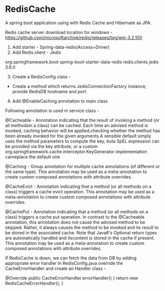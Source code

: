 # RedisCache
A spring boot application using with Redis Cache and Hibernate as JPA.

Redis cache server download location for windows - https://github.com/microsoftarchive/redis/releases/tag/win-3.2.100

1. Add starter - Spring-data-redis(Access+Driver)
2. Add Redis.client - Jedis
<dependency>
	<groupId>org.springframework.boot</groupId>
	<artifactId>spring-boot-starter-data-redis</artifactId>
</dependency>
<dependency>
    <groupId>redis.clients</groupId>
    <artifactId>jedis</artifactId>
    <version>3.6.0</version>
</dependency>

3. Create a RedisConfig class - 
 - Create a method which returns JedisConnectionFactory instance, provide RedisDB hostname and port.
 
4. Add @EnableCaching annotation to main class 

Following annotation is used in service class - 

@Cacheable - Annotation indicating that the result of invoking a method (or all methodsin a class) can be cached. 
Each time an advised method is invoked, caching behavior will be applied,checking whether the method has been already invoked for the given arguments.A sensible default simply uses the method parameters to compute the key, buta SpEL expression can be provided via the key attribute, or a custom org.springframework.cache.interceptor.KeyGenerator implementation canreplace the default one

@Caching - Group annotation for multiple cache annotations (of different or the same type). This annotation may be used as a meta-annotation to create custom composed annotations with attribute overrides.

@CacheEvict - Annotation indicating that a method (or all methods on a class) triggers a cache evict operation. 
This annotation may be used as a meta-annotation to create custom composed annotations with attribute overrides.

@CachePut - Annotation indicating that a method (or all methods on a class) triggers a cache put operation. 
In contrast to the @Cacheable annotation, this annotation does not cause the advised method to be skipped. Rather, it always causes the method to be invoked and its result to be stored in the associated cache. Note that Java8's Optional return types are automatically handled and itscontent is stored in the cache if present. 
This annotation may be used as a meta-annotation to create custom composed annotations with attribute overrides.

If RedisCache is down, we can fetch the data from DB by adding appropriate error handler
In RedisConfig.java override the CacheErrorHandler and create an Handler class -

@Override
public CacheErrorHandler errorHandler() {
	return new RedisCacheErrorHandler();
}

